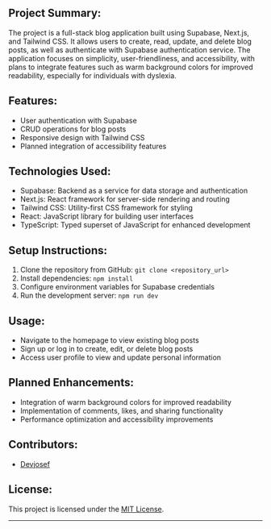 ## Project Summary:

The project is a full-stack blog application built using Supabase, Next.js, and Tailwind CSS. It allows users to create, read, update, and delete blog posts, as well as authenticate with Supabase authentication service. The application focuses on simplicity, user-friendliness, and accessibility, with plans to integrate features such as warm background colors for improved readability, especially for individuals with dyslexia.

## Features:
- User authentication with Supabase
- CRUD operations for blog posts
- Responsive design with Tailwind CSS
- Planned integration of accessibility features

## Technologies Used:
- Supabase: Backend as a service for data storage and authentication
- Next.js: React framework for server-side rendering and routing
- Tailwind CSS: Utility-first CSS framework for styling
- React: JavaScript library for building user interfaces
- TypeScript: Typed superset of JavaScript for enhanced development

## Setup Instructions:
1. Clone the repository from GitHub: `git clone <repository_url>`
2. Install dependencies: `npm install`
3. Configure environment variables for Supabase credentials
4. Run the development server: `npm run dev`

## Usage:
- Navigate to the homepage to view existing blog posts
- Sign up or log in to create, edit, or delete blog posts
- Access user profile to view and update personal information

## Planned Enhancements:
- Integration of warm background colors for improved readability
- Implementation of comments, likes, and sharing functionality
- Performance optimization and accessibility improvements

## Contributors:
- [Devjosef](https://github.com/your_username)

## License:
This project is licensed under the [MIT License](https://opensource.org/licenses/MIT).

---
